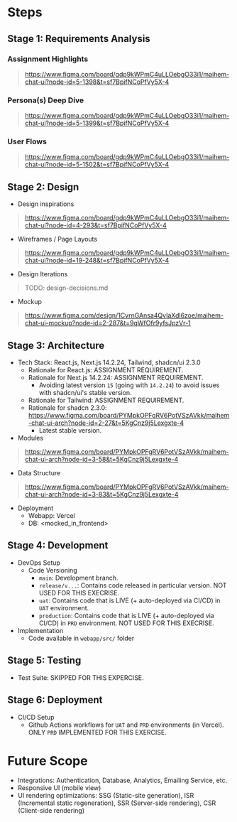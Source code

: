 # Steps

## Stage 1: Requirements Analysis

### Assignment Highlights
> https://www.figma.com/board/gdp9kWPmC4uLLOebgO33i1/maihem-chat-ui?node-id=5-1398&t=sf7BpifNCoPfVy5X-4

### ⁠Persona(s) Deep Dive
> https://www.figma.com/board/gdp9kWPmC4uLLOebgO33i1/maihem-chat-ui?node-id=5-1399&t=sf7BpifNCoPfVy5X-4

### ⁠User Flows
> https://www.figma.com/board/gdp9kWPmC4uLLOebgO33i1/maihem-chat-ui?node-id=5-1502&t=sf7BpifNCoPfVy5X-4

## Stage 2: Design
- ⁠Design inspirations
> https://www.figma.com/board/gdp9kWPmC4uLLOebgO33i1/maihem-chat-ui?node-id=4-293&t=sf7BpifNCoPfVy5X-4
- Wireframes / Page Layouts
> https://www.figma.com/board/gdp9kWPmC4uLLOebgO33i1/maihem-chat-ui?node-id=19-248&t=sf7BpifNCoPfVy5X-4
- Design Iterations
> TODO: design-decisions.md
- ⁠Mockup 
> https://www.figma.com/design/1CvrnGAnsa4QvIaXdl6zoe/maihem-chat-ui-mockup?node-id=2-287&t=9qWfOfr9yfsJpzVr-1

## Stage 3: Architecture
- Tech Stack: React.js, Next.js 14.2.24, Tailwind, shadcn/ui 2.3.0
  - Rationale for React.js: ASSIGNMENT REQUIREMENT. 
  - Rationale for Next.js 14.2.24: ASSIGNMENT REQUIREMENT. 
    - Avoiding latest version `15` (going with `14.2.24`) to avoid issues with shadcn/ui's stable version.
  - Rationale for Tailwind: ASSIGNMENT REQUIREMENT. 
  - Rationale for shadcn 2.3.0: https://www.figma.com/board/PYMpkOPFgRV6PotVSzAVkk/maihem-chat-ui-arch?node-id=2-27&t=5KgCnz9j5Lexgxte-4 
    - Latest stable version.
- ⁠Modules
> https://www.figma.com/board/PYMpkOPFgRV6PotVSzAVkk/maihem-chat-ui-arch?node-id=3-58&t=5KgCnz9j5Lexgxte-4 
- Data Structure
> https://www.figma.com/board/PYMpkOPFgRV6PotVSzAVkk/maihem-chat-ui-arch?node-id=3-83&t=5KgCnz9j5Lexgxte-4 
- Deployment
  - Webapp: Vercel
  - DB: <mocked_in_frontend>

## Stage 4: Development
- ⁠DevOps Setup
  - Code Versioning
    - `main`: Development branch.
    - `release/v...`: Contains code released in particular version. NOT USED FOR THIS EXECRISE.
    - `uat`: Contains code that is LIVE (+ auto-deployed via CI/CD) in `UAT` environment.
    - `production`: Contains code that is LIVE (+ auto-deployed via CI/CD) in `PRD` environment. NOT USED FOR THIS EXECRISE.
- ⁠Implementation
  - Code available in `webapp/src/` folder

## Stage 5: Testing
- Test Suite: SKIPPED FOR THIS EXPERCISE.

## Stage 6: Deployment
- CI/CD Setup
    - Github Actions workflows for `UAT` and `PRD` environments (in Vercel). ONLY `PRD` IMPLEMENTED FOR THIS EXERCISE.

# Future Scope
- Integrations: Authentication, Database, Analytics, Emailing Service, etc.
- Responsive UI (mobile view)
- UI rendering optimizations: SSG (Static-site generation), ISR (Incremental static regeneration), SSR (Server-side rendering), CSR (Client-side rendering)
